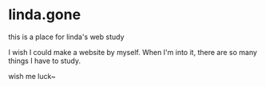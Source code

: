 linda.gone
==========

this is a place for linda's web study

I wish I could make a website by myself. When I'm into it, there are so many things I have to study.

wish me luck~
